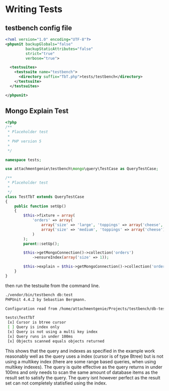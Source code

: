 # Writing Tests

## testbench config file

``` xml
<?xml version="1.0" encoding="UTF-8"?>
<phpunit backupGlobals="false"
         backupStaticAttributes="false"
         strict="true"
         verbose="true">

  <testsuites>
    <testsuite name="testbench">
      <directory suffix="TbT.php">tests/testbench</directory>
    </testsuite>
  </testsuites>

</phpunit>
```

## Mongo Explain Test

``` php
<?php
/**
 * Placeholder test
 *
 * PHP version 5
 *
 */

namespace tests;

use attachmentgenie\testbench\mongo\query\TestCase as QueryTestCase;

/**
 * Placeholder test
 *
 */
class TestTbT extends QueryTestCase
{
    public function setUp()
    {
        $this->fixture = array(
            'orders' => array(
                array('size' => 'large', 'toppings' => array('cheese', 'ham')),
                array('size' => 'medium', 'toppings' => array('cheese'))
            )
        );
        parent::setUp();

        $this->getMongoConnection()->collection('orders')
            ->ensureIndex(array('size' => 1));

        $this->explain = $this->getMongoConnection()->collection('orders')->find(array('size' => 'medium'))->explain();
    }
}
```
then run the testsuite from the command line.

``` bash
./vendor/bin/testbench db:test
PHPUnit 4.4.2 by Sebastian Bergmann.

Configuration read from /home/attachmentgenie/Projects/testbench/db-test.xml.dist

tests\TestTbT
 [x] Cursor is btree cursor
 [ ] Query is index only
 [x] Query is not using a multi key index
 [x] Query runs in under 100ms
 [x] Objects scanned equals objects returned
```

This shows that the query and indexes as specified in the example work reasonably well as the query uses a index (cursor is of type Btree)
but is not using a multikey index (there are some range based queries, when using multikey indexes). The query is quite effective as the 
query returns in under 100ms and only needs to scan the same amount of database items as the result set to satisfy the query.
The query isnt however perfect as the result set can not completely statisfied using the index.
